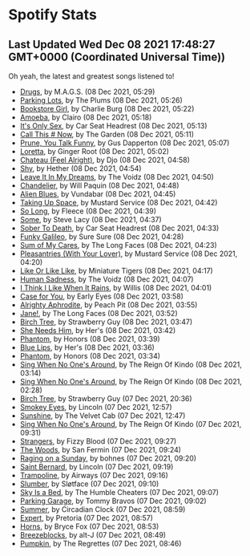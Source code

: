 
# Spotify Stats
## Last Updated Wed Dec 08 2021 17:48:27 GMT+0000 (Coordinated Universal Time))

Oh yeah, the latest and greatest songs listened to!

- [Drugs](https://www.last.fm/music/M.A.G.S./_/Drugs), by M.A.G.S. (08 Dec 2021, 05:29)
- [Parking Lots](https://www.last.fm/music/The+Plums/_/Parking+Lots), by The Plums (08 Dec 2021, 05:26)
- [Bookstore Girl](https://www.last.fm/music/Charlie+Burg/_/Bookstore+Girl), by Charlie Burg (08 Dec 2021, 05:22)
- [Amoeba](https://www.last.fm/music/Clairo/_/Amoeba), by Clairo (08 Dec 2021, 05:18)
- [It's Only Sex](https://www.last.fm/music/Car+Seat+Headrest/_/It%27s+Only+Sex), by Car Seat Headrest (08 Dec 2021, 05:13)
- [Call This # Now](https://www.last.fm/music/The+Garden/_/Call+This+%23+Now), by The Garden (08 Dec 2021, 05:11)
- [Prune, You Talk Funny](https://www.last.fm/music/Gus+Dapperton/_/Prune,+You+Talk+Funny), by Gus Dapperton (08 Dec 2021, 05:07)
- [Loretta](https://www.last.fm/music/Ginger+Root/_/Loretta), by Ginger Root (08 Dec 2021, 05:02)
- [Chateau (Feel Alright)](https://www.last.fm/music/Djo/_/Chateau+(Feel+Alright)), by Djo (08 Dec 2021, 04:58)
- [Shy](https://www.last.fm/music/Hether/_/Shy), by Hether (08 Dec 2021, 04:54)
- [Leave It In My Dreams](https://www.last.fm/music/The+Voidz/_/Leave+It+In+My+Dreams), by The Voidz (08 Dec 2021, 04:50)
- [Chandelier](https://www.last.fm/music/Will+Paquin/_/Chandelier), by Will Paquin (08 Dec 2021, 04:48)
- [Alien Blues](https://www.last.fm/music/Vundabar/_/Alien+Blues), by Vundabar (08 Dec 2021, 04:45)
- [Taking Up Space](https://www.last.fm/music/Mustard+Service/_/Taking+Up+Space), by Mustard Service (08 Dec 2021, 04:42)
- [So Long](https://www.last.fm/music/Fleece/_/So+Long), by Fleece (08 Dec 2021, 04:39)
- [Some](https://www.last.fm/music/Steve+Lacy/_/Some), by Steve Lacy (08 Dec 2021, 04:37)
- [Sober To Death](https://www.last.fm/music/Car+Seat+Headrest/_/Sober+To+Death), by Car Seat Headrest (08 Dec 2021, 04:33)
- [Funky Galileo](https://www.last.fm/music/Sure+Sure/_/Funky+Galileo), by Sure Sure (08 Dec 2021, 04:28)
- [Sum of My Cares](https://www.last.fm/music/The+Long+Faces/_/Sum+of+My+Cares), by The Long Faces (08 Dec 2021, 04:23)
- [Pleasantries (With Your Lover)](https://www.last.fm/music/Mustard+Service/_/Pleasantries+(With+Your+Lover)), by Mustard Service (08 Dec 2021, 04:20)
- [Like Or Like Like](https://www.last.fm/music/Miniature+Tigers/_/Like+Or+Like+Like), by Miniature Tigers (08 Dec 2021, 04:17)
- [Human Sadness](https://www.last.fm/music/The+Voidz/_/Human+Sadness), by The Voidz (08 Dec 2021, 04:07)
- [I Think I Like When It Rains](https://www.last.fm/music/Willis/_/I+Think+I+Like+When+It+Rains), by Willis (08 Dec 2021, 04:01)
- [Case for You](https://www.last.fm/music/Early+Eyes/_/Case+for+You), by Early Eyes (08 Dec 2021, 03:58)
- [Alrighty Aphrodite](https://www.last.fm/music/Peach+Pit/_/Alrighty+Aphrodite), by Peach Pit (08 Dec 2021, 03:55)
- [Jane!](https://www.last.fm/music/The+Long+Faces/_/Jane!), by The Long Faces (08 Dec 2021, 03:52)
- [Birch Tree](https://www.last.fm/music/Strawberry+Guy/_/Birch+Tree), by Strawberry Guy (08 Dec 2021, 03:47)
- [She Needs Him](https://www.last.fm/music/Her%27s/_/She+Needs+Him), by Her's (08 Dec 2021, 03:42)
- [Phantom](https://www.last.fm/music/Honors/_/Phantom), by Honors (08 Dec 2021, 03:39)
- [Blue Lips](https://www.last.fm/music/Her%27s/_/Blue+Lips), by Her's (08 Dec 2021, 03:36)
- [Phantom](https://www.last.fm/music/Honors/_/Phantom), by Honors (08 Dec 2021, 03:34)
- [Sing When No One's Around](https://www.last.fm/music/The+Reign+Of+Kindo/_/Sing+When+No+One%27s+Around), by The Reign Of Kindo (08 Dec 2021, 03:14)
- [Sing When No One's Around](https://www.last.fm/music/The+Reign+Of+Kindo/_/Sing+When+No+One%27s+Around), by The Reign Of Kindo (08 Dec 2021, 02:28)
- [Birch Tree](https://www.last.fm/music/Strawberry+Guy/_/Birch+Tree), by Strawberry Guy (07 Dec 2021, 20:36)
- [Smokey Eyes](https://www.last.fm/music/Lincoln/_/Smokey+Eyes), by Lincoln (07 Dec 2021, 12:57)
- [Sunshine](https://www.last.fm/music/The+Velvet+Cab/_/Sunshine), by The Velvet Cab (07 Dec 2021, 12:47)
- [Sing When No One's Around](https://www.last.fm/music/The+Reign+Of+Kindo/_/Sing+When+No+One%27s+Around), by The Reign Of Kindo (07 Dec 2021, 09:31)
- [Strangers](https://www.last.fm/music/Fizzy+Blood/_/Strangers), by Fizzy Blood (07 Dec 2021, 09:27)
- [The Woods](https://www.last.fm/music/San+Fermin/_/The+Woods), by San Fermin (07 Dec 2021, 09:24)
- [Raging on a Sunday](https://www.last.fm/music/bohnes/_/Raging+on+a+Sunday), by bohnes (07 Dec 2021, 09:20)
- [Saint Bernard](https://www.last.fm/music/Lincoln/_/Saint+Bernard), by Lincoln (07 Dec 2021, 09:19)
- [Trampoline](https://www.last.fm/music/Airways/_/Trampoline), by Airways (07 Dec 2021, 09:16)
- [Slumber](https://www.last.fm/music/Sl%C3%B8tface/_/Slumber), by Sløtface (07 Dec 2021, 09:10)
- [Sky Is a Bed](https://www.last.fm/music/The+Humble+Cheaters/_/Sky+Is+a+Bed), by The Humble Cheaters (07 Dec 2021, 09:07)
- [Parking Garage](https://www.last.fm/music/Tommy+Bravos/_/Parking+Garage), by Tommy Bravos (07 Dec 2021, 09:02)
- [Summer](https://www.last.fm/music/Circadian+Clock/_/Summer), by Circadian Clock (07 Dec 2021, 08:59)
- [Expert](https://www.last.fm/music/Pretoria/_/Expert), by Pretoria (07 Dec 2021, 08:57)
- [Horns](https://www.last.fm/music/Bryce+Fox/_/Horns), by Bryce Fox (07 Dec 2021, 08:53)
- [Breezeblocks](https://www.last.fm/music/alt-J/_/Breezeblocks), by alt-J (07 Dec 2021, 08:49)
- [Pumpkin](https://www.last.fm/music/The+Regrettes/_/Pumpkin), by The Regrettes (07 Dec 2021, 08:46)
